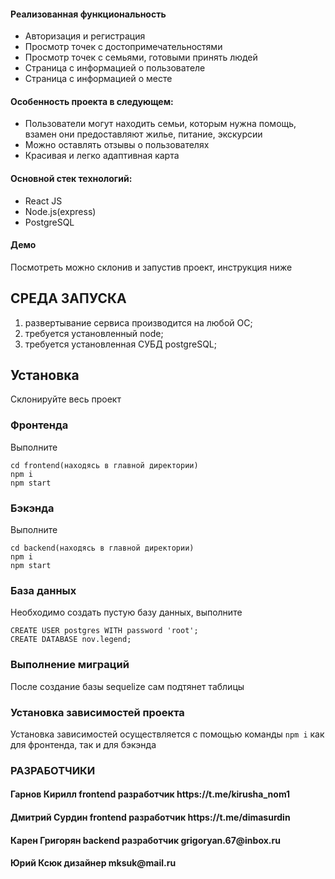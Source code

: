 <h4>Реализованная функциональность</h4>
<ul>
    <li>Авторизация и регистрация</li>
    <li>Просмотр точек с достопримечательностями</li>
    <li>Просмотр точек с семьями, готовыми принять людей</li>
    <li>Страница с информацией о пользователе</li>
    <li>Страница с информацией о месте</li>
</ul> 
<h4>Особенность проекта в следующем:</h4>
<ul>
 <li>Пользователи могут находить семьи, которым нужна помощь, взамен они предоставляют жилье, питание, экскурсии</li>
 <li>Можно оставлять отзывы о пользователях</li>
 <li>Красивая и легко адаптивная карта</li>  
 </ul>
<h4>Основной стек технологий:</h4>
<ul>
    <li>React JS</li> 
    <li>Node.js(express)</li> 
    <li>PostgreSQL</li> 
 </ul>
<h4>Демо</h4>
<p>Посмотреть можно склонив и запустив проект, инструкция ниже</p>

СРЕДА ЗАПУСКА
------------
1) развертывание сервиса производится на любой ОС;
2) требуется установленный node;
3) требуется установленная СУБД postgreSQL;


## Установка 
Склонируйте весь проект
### Фронтенда

Выполните 
~~~
cd frontend(находясь в главной директории)
npm i
npm start
~~~

### Бэкэнда

Выполните 
~~~
cd backend(находясь в главной директории)
npm i
npm start
~~~
### База данных

Необходимо создать пустую базу данных, выполните
~~~
CREATE USER postgres WITH password 'root';
CREATE DATABASE nov.legend;
~~~
### Выполнение миграций

После создание базы sequelize сам подтянет таблицы

### Установка зависимостей проекта

Установка зависимостей осуществляется с помощью команды `npm i` как для фронтенда, так и для бэкэнда

### РАЗРАБОТЧИКИ

<h4>Гарнов Кирилл frontend разработчик https://t.me/kirusha_nom1 </h4>
<h4>Дмитрий Сурдин frontend разработчик https://t.me/dimasurdin </h4>
<h4>Карен Григорян backend разработчик grigoryan.67@inbox.ru </h4>
<h4>Юрий Ксюк дизайнер mksuk@mail.ru </h4>